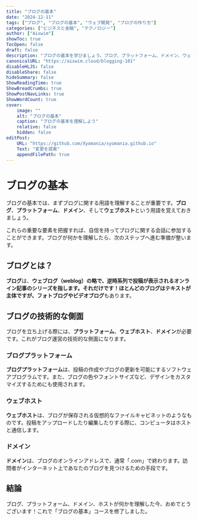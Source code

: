 ```yaml
---
title: "ブログの基本"
date: "2024-12-11"
tags: ["ブログ", "ブログの基本", "ウェブ開発", "ブログの作り方"]
categories: ["ビジネスと金融", "テクノロジー"]
author: ["Aixwim"]
showToc: true
TocOpen: false
draft: false
description: "ブログの基本を学びましょう。ブログ、プラットフォーム、ドメイン、ウェブホストなどの重要な用語を解説します。"
canonicalURL: "https://aixwim.cloud/blogging-101"
disableHLJS: false
disableShare: false
hideSummary: false
ShowReadingTime: true
ShowBreadCrumbs: true
ShowPostNavLinks: true
ShowWordCount: true
cover:
    image: ""
    alt: "ブログの基本"
    caption: "ブログの基本を理解しよう"
    relative: false
    hidden: false
editPost:
    URL: "https://github.com/Xyomania/xyomania.github.io"
    Text: "変更を提案"
    appendFilePath: true
---
```


# ブログの基本

ブログの基本では、まずブログに関する用語を理解することが重要です。**ブログ**、**プラットフォーム**、**ドメイン**、そして**ウェブホスト**という用語を覚えておきましょう。

これらの重要な要素を把握すれば、自信を持ってブログに関する会話に参加することができます。ブログが何かを理解したら、次のステップへ進む準備が整います。

## ブログとは？

**ブログ**は、**ウェブログ（weblog）**の略で、逆時系列で投稿が表示されるオンライン記事のシリーズを指します。それだけです！ほとんどのブログはテキストが主体ですが、**フォトブログ**や**ビデオブログ**もあります。

## ブログの技術的な側面

ブログを立ち上げる際には、**プラットフォーム**、**ウェブホスト**、**ドメイン**が必要です。これがブログ運営の技術的な側面になります。

### ブログプラットフォーム

**ブログプラットフォーム**は、投稿の作成やブログの更新を可能にするソフトウェアプログラムです。また、ブログの色やフォントサイズなど、デザインをカスタマイズするためにも使用されます。

### ウェブホスト

**ウェブホスト**は、ブログが保存される仮想的なファイルキャビネットのようなものです。投稿をアップロードしたり編集したりする際に、コンピュータはホストと通信します。

### ドメイン

**ドメイン**は、ブログのオンラインアドレスで、通常「.com」で終わります。訪問者がインターネット上であなたのブログを見つけるための手段です。

## 結論

ブログ、プラットフォーム、ドメイン、ホストが何かを理解した今、おめでとうございます！これで「ブログの基本」コースを修了しました。
